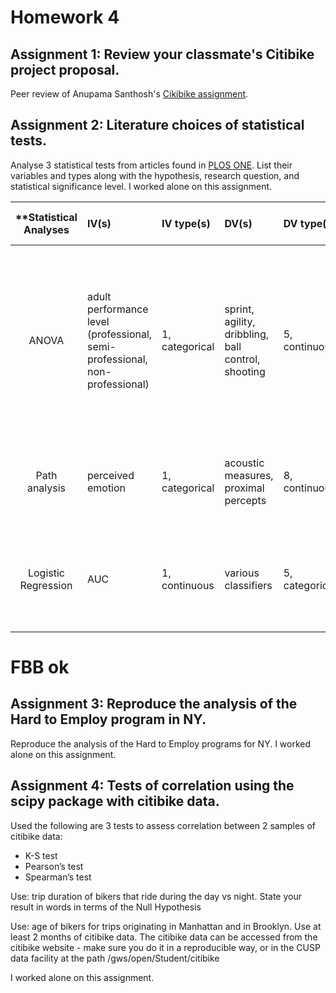 # Homework 4
## Assignment 1: Review your classmate's Citibike project proposal.
Peer review of Anupama Santhosh's [Cikibike assignment](https://github.com/bensteers/PUI2017_as11566/tree/master/HW3_as11566).


## Assignment 2: Literature choices of statistical tests.
Analyse 3 statistical tests from articles found in [PLOS ONE](http://journals.plos.org/plosone/). List their variables and types along with the hypothesis, research question, and statistical significance level. I worked alone on this assignment.

| **Statistical Analyses	|  IV(s)  |  IV type(s) |  DV(s)  |  DV type(s)  |  Control Var | Control Var type  | Question to be answered | _H0_ | alpha | link to paper **| 
|:----------:|:----------|:------------|:-------------|:-------------|:------------|:------------- |:------------------|:----:|:-------:|:-------|
| ANOVA |adult performance level (professional, semi-professional, non-professional)|1, categorical|sprint, agility, dribbling, ball control, shooting|5, continuous|age|categorical|Do motor skills during early adolescence offer predictive value for success in soccer later in life|to-be-professional motor skills = to-be semi-professional motor skills = to-be non-professional motor skills|0.001| [The influence of speed abilities and technical skills in early adolescence on adult success in soccer: A long-term prospective analysis using ANOVA and SEM approaches](http://journals.plos.org/plosone/article?id=10.1371/journal.pone.0182211) |
|Path analysis|perceived emotion|1, categorical|acoustic measures, proximal percepts|8, continuous|||Which computation paths are responsible for which perceived emotions|path coefficient = 0|0.02|[Path Models of Vocal Emotion Communication](http://journals.plos.org/plosone/article?id=10.1371/journal.pone.0136675)|
Logistic Regression |AUC|1, continuous|various classifiers|5, categorical|||Does their predictor predict cases of Leukemia better than existing classifiers|AUC of AML positive = AUC of healthy|0.05| [Leukemia Prediction Using Sparse Logistic Regression](http://journals.plos.org/plosone/article?id=10.1371/journal.pone.0072932)|


# FBB ok

## Assignment 3: Reproduce the analysis of the Hard to Employ program in NY.
Reproduce the analysis of the Hard to Employ programs for NY. I worked alone on this assignment.


## Assignment 4: Tests of correlation using the scipy package with citibike data.
Used the following are 3 tests to assess correlation between 2 samples of citibike data:
* K-S test
* Pearson’s test
* Spearman’s test

Use: trip duration of bikers that ride during the day vs night. State your result in words in terms of the Null Hypothesis

Use: age of bikers for trips originating in Manhattan and in Brooklyn. Use at least 2 months of citibike data. The citibike data can be accessed from the citibike website - make sure you do it in a reproducible way, or in the CUSP data facility at the path /gws/open/Student/citibike

I worked alone on this assignment.
